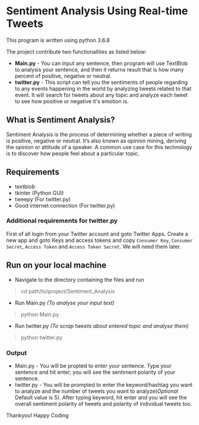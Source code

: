 # Sentiment Analysis Using Real-time Tweets

This program is written using python 3.6.8

The project contribute two functionalities as listed below:
* **Main.py** - You can input any sentence, then program will use TextBlob to analysis your sentence, and then it returns result that is how many percent of positive, negative or neutral.
* **twitter.py** - This script can tell you the sentiments of people regarding to any events happening in the world by analyzing tweets related to that event. It will search for tweets about any topic and analyze each tweet to see how positive or negative it's emotion is. 

## What is Sentiment Analysis?
Sentiment Analysis is the process of determining whether a piece of writing is positive, negative or neutral. It’s also known as opinion mining, deriving the opinion or attitude of a speaker. A common use case for this technology is to discover how people feel about a particular topic.

## Requirements
* textblob
* tkinter (Python GUI)
* tweepy (For twitter.py)
* Good internet connection (For twitter.py)

### Additional requirements for twitter.py
First of all login from your Twitter account and goto Twitter Apps. Create a new app and goto Keys and access tokens and copy `Consumer Key`, `Consumer Secret`, `Access Token` and `Access Token Secret`. We will need them later.

## Run on your local machine
* Navigate to the directory containing the files and run
> cd path/to/project/Sentiment_Analysis
* Run Main.py *(To analyse your input text)*
> python Main.py
* Run twitter.py *(To scrap tweets about entered topic and analyse them)*
> python twitter.py

### Output
* Main.py - You will be propted to enter your sentence. Type your sentence and hit enter, you will see the sentiment polarity of your sentence.
* twitter.py - You will be prompted to enter the keyword/hashtag you want to analyze and the number of tweets you want to analyze(*Optional* Default value is 5). After typing keyword, hit enter and you will see the overall sentiment polarity of tweets and polarity of individual tweets too.


Thankyou!
Happy Coding
